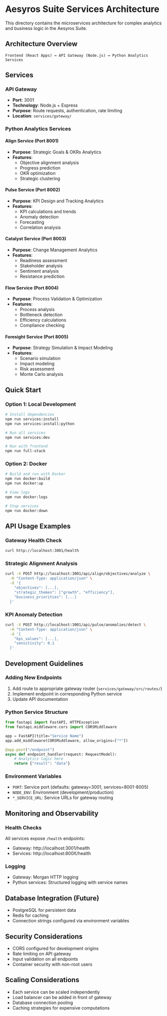 # Aesyros Suite Services Architecture

This directory contains the microservices architecture for complex analytics and business logic in the Aesyros Suite.

## Architecture Overview

```
Frontend (React Apps) ↔ API Gateway (Node.js) ↔ Python Analytics Services
```

## Services

### API Gateway
- **Port**: 3001
- **Technology**: Node.js + Express
- **Purpose**: Route requests, authentication, rate limiting
- **Location**: `services/gateway/`

### Python Analytics Services

#### Align Service (Port 8001)
- **Purpose**: Strategic Goals & OKRs Analytics
- **Features**: 
  - Objective alignment analysis
  - Progress prediction
  - OKR optimization
  - Strategic clustering

#### Pulse Service (Port 8002)
- **Purpose**: KPI Design and Tracking Analytics
- **Features**:
  - KPI calculations and trends
  - Anomaly detection
  - Forecasting
  - Correlation analysis

#### Catalyst Service (Port 8003)
- **Purpose**: Change Management Analytics
- **Features**:
  - Readiness assessment
  - Stakeholder analysis
  - Sentiment analysis
  - Resistance prediction

#### Flow Service (Port 8004)
- **Purpose**: Process Validation & Optimization
- **Features**:
  - Process analysis
  - Bottleneck detection
  - Efficiency calculations
  - Compliance checking

#### Foresight Service (Port 8005)
- **Purpose**: Strategy Simulation & Impact Modeling
- **Features**:
  - Scenario simulation
  - Impact modeling
  - Risk assessment
  - Monte Carlo analysis

## Quick Start

### Option 1: Local Development
```bash
# Install dependencies
npm run services:install
npm run services:install:python

# Run all services
npm run services:dev

# Run with frontend
npm run full-stack
```

### Option 2: Docker
```bash
# Build and run with Docker
npm run docker:build
npm run docker:up

# View logs
npm run docker:logs

# Stop services
npm run docker:down
```

## API Usage Examples

### Gateway Health Check
```bash
curl http://localhost:3001/health
```

### Strategic Alignment Analysis
```bash
curl -X POST http://localhost:3001/api/align/objectives/analyze \
  -H "Content-Type: application/json" \
  -d '{
    "objectives": [...],
    "strategic_themes": ["growth", "efficiency"],
    "business_priorities": [...]
  }'
```

### KPI Anomaly Detection
```bash
curl -X POST http://localhost:3001/api/pulse/anomalies/detect \
  -H "Content-Type: application/json" \
  -d '{
    "kpi_values": [...],
    "sensitivity": 0.1
  }'
```

## Development Guidelines

### Adding New Endpoints
1. Add route to appropriate gateway router (`services/gateway/src/routes/`)
2. Implement endpoint in corresponding Python service
3. Update API documentation

### Python Service Structure
```python
from fastapi import FastAPI, HTTPException
from fastapi.middleware.cors import CORSMiddleware

app = FastAPI(title="Service Name")
app.add_middleware(CORSMiddleware, allow_origins=["*"])

@app.post("/endpoint")
async def endpoint_handler(request: RequestModel):
    # Analytics logic here
    return {"result": "data"}
```

### Environment Variables
- `PORT`: Service port (defaults: gateway=3001, services=8001-8005)
- `NODE_ENV`: Environment (development/production)
- `*_SERVICE_URL`: Service URLs for gateway routing

## Monitoring and Observability

### Health Checks
All services expose `/health` endpoints:
- Gateway: http://localhost:3001/health
- Services: http://localhost:800X/health

### Logging
- Gateway: Morgan HTTP logging
- Python services: Structured logging with service names

## Database Integration (Future)
- PostgreSQL for persistent data
- Redis for caching
- Connection strings configured via environment variables

## Security Considerations
- CORS configured for development origins
- Rate limiting on API gateway
- Input validation on all endpoints
- Container security with non-root users

## Scaling Considerations
- Each service can be scaled independently
- Load balancer can be added in front of gateway
- Database connection pooling
- Caching strategies for expensive computations